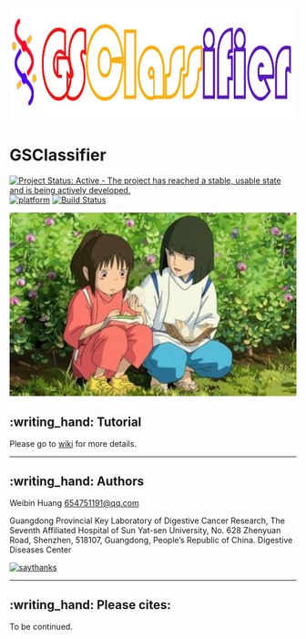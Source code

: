 <img src="https://github.com/huangwb8/test_file/blob/master/GSClassifier/logo%20for%20GSClassifier.jpg?raw=true" height="200"/>



# GSClassifier


[![Project Status: Active - The project has reached a stable, usable
state and is being actively
developed.](http://www.repostatus.org/badges/latest/active.svg)](http://www.repostatus.org/#active)
[![platform](http://www.bioconductor.org/shields/availability/devel/clusterProfiler.svg)](https://www.bioconductor.org/packages/devel/bioc/html/clusterProfiler.html#archives)
[![Build 
Status](http://www.bioconductor.org/shields/build/devel/bioc/clusterProfiler.svg)](https://bioconductor.org/checkResults/devel/bioc-LATEST/clusterProfiler/)

<img src="https://github.com/huangwb8/test_file/blob/master/GSClassifier/people.jpg?raw=true" width="900"/>

## :writing\_hand: Tutorial

Please go to [wiki](https://github.com/huangwb8/GSClassifier/wiki) for more details.

------------------------------------------------------------------------

## :writing\_hand: Authors

Weibin Huang <654751191@qq.com>

Guangdong Provincial Key Laboratory of Digestive Cancer Research, The
Seventh Affiliated Hospital of Sun Yat-sen University, No. 628 Zhenyuan
Road, Shenzhen, 518107, Guangdong, People’s Republic of China. Digestive
Diseases Center

[![saythanks](https://img.shields.io/badge/say-thanks-ff69b4.svg)](https://github.com/huangwb8/test_file/blob/master/GSClassifier/pay.jpg?raw=true)

------------------------------------------------------------------------

## :writing\_hand:  Please cites:

To be continued.
